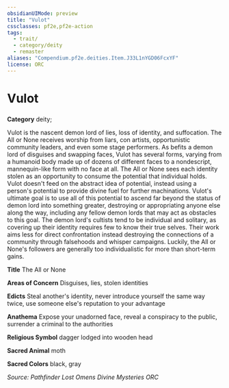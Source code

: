 ```yaml
---
obsidianUIMode: preview
title: "Vulot"
cssclasses: pf2e,pf2e-action
tags:
  - trait/
  - category/deity
  - remaster
aliases: "Compendium.pf2e.deities.Item.J33L1nYGD06FcxYF"
license: ORC
---
```

# Vulot

### 

**Category** deity; 




Vulot is the nascent demon lord of lies, loss of identity, and suffocation. The All or None receives worship from liars, con artists, opportunistic community leaders, and even some stage performers. As befits a demon lord of disguises and swapping faces, Vulot has several forms, varying from a humanoid body made up of dozens of different faces to a nondescript, mannequin-like form with no face at all. The All or None sees each identity stolen as an opportunity to consume the potential that individual holds. Vulot doesn't feed on the abstract idea of potential, instead using a person's potential to provide divine fuel for further machinations. Vulot's ultimate goal is to use all of this potential to ascend far beyond the status of demon lord into something greater, destroying or appropriating anyone else along the way, including any fellow demon lords that may act as obstacles to this goal. The demon lord's cultists tend to be individual and solitary, as covering up their identity requires few to know their true selves. Their work aims less for direct confrontation instead destroying the connections of a community through falsehoods and whisper campaigns. Luckily, the All or None's followers are generally too individualistic for more than short-term gains.

**Title** The All or None

**Areas of Concern** Disguises, lies, stolen identities

**Edicts** Steal another's identity, never introduce yourself the same way twice, use someone else's reputation to your advantage

**Anathema** Expose your unadorned face, reveal a conspiracy to the public, surrender a criminal to the authorities

**Religious Symbol** dagger lodged into wooden head

**Sacred Animal** moth

**Sacred Colors** black, gray

*Source: Pathfinder Lost Omens Divine Mysteries*
*ORC*